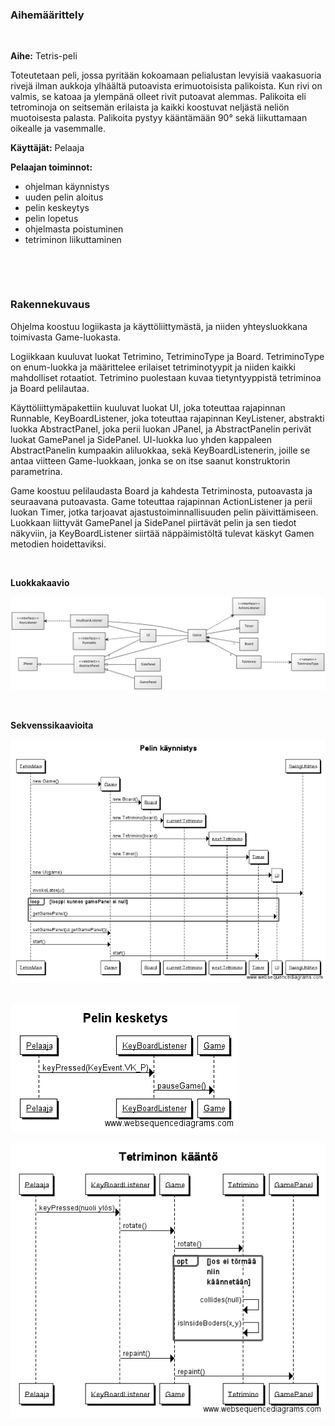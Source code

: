 ### Aihemäärittely
&nbsp;


**Aihe:** Tetris-peli

Toteutetaan peli, jossa pyritään kokoamaan pelialustan levyisiä vaakasuoria rivejä ilman aukkoja ylhäältä putoavista erimuotoisista palikoista. Kun rivi on valmis, se katoaa ja ylempänä olleet rivit putoavat alemmas.
Palikoita eli tetrominoja on seitsemän erilaista ja kaikki koostuvat neljästä neliön muotoisesta palasta. Palikoita pystyy kääntämään 90° sekä liikuttamaan oikealle ja vasemmalle.

**Käyttäjät:** Pelaaja

**Pelaajan toiminnot:**
 * ohjelman käynnistys
 * uuden pelin aloitus
 * pelin keskeytys
 * pelin lopetus
 * ohjelmasta poistuminen
 * tetriminon liikuttaminen

&nbsp;

&nbsp;


### Rakennekuvaus

Ohjelma koostuu logiikasta ja käyttöliittymästä, ja niiden yhteysluokkana toimivasta Game-luokasta. 

Logiikkaan kuuluvat luokat Tetrimino, TetriminoType ja Board. TetriminoType on enum-luokka ja määrittelee erilaiset tetriminotyypit ja niiden kaikki mahdolliset rotaatiot. Tetrimino puolestaan kuvaa tietyntyyppistä tetriminoa ja Board pelilautaa.

Käyttöliittymäpakettiin kuuluvat luokat UI, joka toteuttaa rajapinnan Runnable, KeyBoardListener, joka toteuttaa rajapinnan KeyListener, abstrakti luokka AbstractPanel, joka perii luokan JPanel, ja AbstractPanelin perivät luokat GamePanel ja SidePanel. UI-luokka luo yhden kappaleen AbstractPanelin kumpaakin aliluokkaa, sekä KeyBoardListenerin, joille se antaa viitteen Game-luokkaan, jonka se on itse saanut konstruktorin parametrina.

Game koostuu pelilaudasta Board ja kahdesta Tetriminosta, putoavasta ja seuraavana putoavasta. Game toteuttaa rajapinnan ActionListener ja perii luokan Timer, jotka tarjoavat ajastustoiminnallisuuden pelin päivittämiseen. Luokkaan liittyvät GamePanel ja SidePanel piirtävät pelin ja sen tiedot näkyviin, ja KeyBoardListener siirtää näppäimistöltä tulevat käskyt Gamen metodien hoidettaviksi.

&nbsp;

**Luokkakaavio**
&nbsp;

![luokkakaavio](/dokumentaatio/luokkakaavio.png)

&nbsp;

**Sekvenssikaavioita**
&nbsp;


![pelin käynnistys](/dokumentaatio/start.png)
&nbsp;

![pelin keskeytys](/dokumentaatio/pause.png)

![tetriminon kääntäminen](/dokumentaatio/rotate.png)
